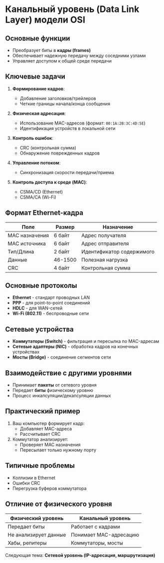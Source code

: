 # Канальный уровень (Data Link Layer) модели OSI

## Основные функции
- Преобразует биты в **кадры (frames)**
- Обеспечивает надежную передачу между соседними узлами
- Управляет доступом к общей среде передачи

## Ключевые задачи
1. **Формирование кадров**:
   - Добавление заголовков/трейлеров
   - Четкие границы начала/конца сообщения

2. **Физическая адресация**:
   - Использование MAC-адресов (формат: `00:1A:2B:3C:4D:5E`)
   - Идентификация устройств в локальной сети

3. **Контроль ошибок**:
   - CRC (контрольная сумма)
   - Обнаружение поврежденных кадров

4. **Управление потоком**:
   - Синхронизация скорости передачи/приема

5. **Контроль доступа к среде (MAC)**:
   - CSMA/CD (Ethernet)
   - CSMA/CA (Wi-Fi)

## Формат Ethernet-кадра
| Поле                | Размер  | Назначение               |
|---------------------|---------|--------------------------|
| MAC назначения      | 6 байт  | Адрес получателя         |
| MAC источника       | 6 байт  | Адрес отправителя        |
| Тип/Длина           | 2 байт  | Идентификатор содержимого|
| Данные              | 46-1500 | Полезная нагрузка        |
| CRC                 | 4 байт  | Контрольная сумма        |

## Основные протоколы
- **Ethernet** - стандарт проводных LAN
- **PPP** - для point-to-point соединений
- **HDLC** - для WAN-сетей
- **Wi-Fi (802.11)** - беспроводные сети

## Сетевые устройства
- **Коммутаторы (Switch)** - фильтрация и пересылка по MAC-адресам
- **Сетевые адаптеры (NIC)** - обработка кадров на конечных устройствах
- **Мосты (Bridge)** - соединение сегментов сети

## Взаимодействие с другими уровнями
- Принимает **пакеты** от сетевого уровня
- Передает **биты** физическому уровню
- Процесс инкапсуляции/декапсуляции данных

## Практический пример
1. Ваш компьютер формирует кадр:
   - Добавляет MAC-адреса
   - Рассчитывает CRC
2. Коммутатор анализирует:
   - Проверяет MAC назначения
   - Пересылает только нужному порту

## Типичные проблемы
- Коллизии в Ethernet
- Ошибки CRC
- Перегрузка буферов коммутатора

## Отличие от физического уровня
| Физический уровень       | Канальный уровень        |
|--------------------------|--------------------------|
| Передает биты            | Работает с кадрами       |
| Не анализирует данные    | Понимает MAC-адресацию   |
| Хабы, репитеры           | Коммутаторы, мосты       |

Следующая тема: **Сетевой уровень (IP-адресация, маршрутизация)**